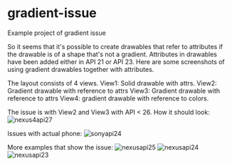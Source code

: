 # gradient-issue
Example project of gradient issue

So it seems that it's possible to create drawables that refer to attributes if the drawable is of a shape that's not a gradient. Attributes in drawables have been added either in API 21 or API 23. Here are some screenshots of using gradient drawables together with attributes.

The layout consists of 4 views.
View1: Solid drawable with attrs.
View2: Gradient drawable with reference to attrs
View3: Gradient drawable with reference to attrs
View4: gradient drawable with reference to colors.

The issue is with View2 and View3 with API < 26. 
How it should look: 
![nexus4api27](https://github.com/davols/gradient-issue/blob/master/emulator_nexus4_api27.png?raw=true)

Issues with actual phone:
![sonyapi24](https://github.com/davols/gradient-issue/blob/master/sony_api24.png?raw=true)

More examples that show the issue:
![nexusapi25](https://github.com/davols/gradient-issue/blob/master/emulator_pixel_api25.png?raw=true)
![nexusapi24](https://github.com/davols/gradient-issue/blob/master/emulator_nexus5x_api_24.png?raw=true)
![nexusapi23](https://github.com/davols/gradient-issue/blob/master/emulator_pixel_api23.png?raw=true)
